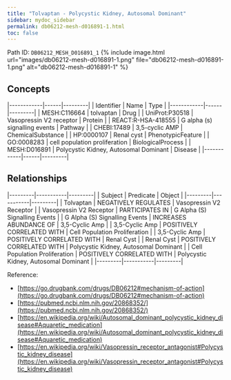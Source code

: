 ```yaml
---
title: "Tolvaptan - Polycystic Kidney, Autosomal Dominant"
sidebar: mydoc_sidebar
permalink: db06212-mesh-d016891-1.html
toc: false 
---
```



Path ID: `DB06212_MESH_D016891_1`
{% include image.html url="images/db06212-mesh-d016891-1.png" file="db06212-mesh-d016891-1.png" alt="db06212-mesh-d016891-1" %}

## Concepts

|------------|------|---------|
| Identifier | Name | Type    |
|------------|------|---------|
| MESH:C116664 | tolvaptan | Drug |
| UniProt:P30518 | Vasopressin V2 receptor | Protein |
| REACT:R-HSA-418555 | G alpha (s) signalling events | Pathway |
| CHEBI:17489 | 3,5-cyclic AMP | ChemicalSubstance |
| HP:0000107 | Renal cyst | PhenotypicFeature |
| GO:0008283 | cell population proliferation | BiologicalProcess |
| MESH:D016891 | Polycystic Kidney, Autosomal Dominant | Disease |
|------------|------|---------|

## Relationships

|---------|-----------|---------|
| Subject | Predicate | Object  |
|---------|-----------|---------|
| Tolvaptan | NEGATIVELY REGULATES | Vasopressin V2 Receptor |
| Vasopressin V2 Receptor | PARTICIPATES IN | G Alpha (S) Signalling Events |
| G Alpha (S) Signalling Events | INCREASES ABUNDANCE OF | 3,5-Cyclic Amp |
| 3,5-Cyclic Amp | POSITIVELY CORRELATED WITH | Cell Population Proliferation |
| 3,5-Cyclic Amp | POSITIVELY CORRELATED WITH | Renal Cyst |
| Renal Cyst | POSITIVELY CORRELATED WITH | Polycystic Kidney, Autosomal Dominant |
| Cell Population Proliferation | POSITIVELY CORRELATED WITH | Polycystic Kidney, Autosomal Dominant |
|---------|-----------|---------|

Reference: 
  - [https://go.drugbank.com/drugs/DB06212#mechanism-of-action](https://go.drugbank.com/drugs/DB06212#mechanism-of-action)
  - [https://pubmed.ncbi.nlm.nih.gov/20868352/](https://pubmed.ncbi.nlm.nih.gov/20868352/)
  - [https://en.wikipedia.org/wiki/Autosomal_dominant_polycystic_kidney_disease#Aquaretic_medication](https://en.wikipedia.org/wiki/Autosomal_dominant_polycystic_kidney_disease#Aquaretic_medication)
  - [https://en.wikipedia.org/wiki/Vasopressin_receptor_antagonist#Polycystic_kidney_disease](https://en.wikipedia.org/wiki/Vasopressin_receptor_antagonist#Polycystic_kidney_disease)
